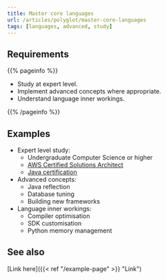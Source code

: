 ```yaml
---
title: Master core languages
url: /articles/polyglot/master-core-languages
tags: [languages, advanced, study]
---
```


## Requirements

{{% pageinfo %}}

* Study at expert level.
* Implement advanced concepts where appropriate.
* Understand language inner workings.

{{% /pageinfo %}}

## Examples

* Expert level study:
  * Undergraduate Computer Science or higher
  * [AWS Certified Solutions Architect](https://aws.amazon.com/certification/certified-solutions-architect-professional)
  * [Java certification](https://education.oracle.com/certification)
* Advanced concepts:
  * Java reflection
  * Database tuning
  * Building new frameworks
* Language inner workings:
  * Compiler optimisation
  * SDK customisation
  * Python memory management

## See also

[Link here]({{< ref "/example-page" >}} "Link")
